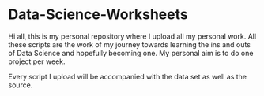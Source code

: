 # Data-Science-Worksheets
Hi all, this is my personal repository where I upload all my personal work. All these scripts are the work of my journey towards learning 
the ins and outs of Data Science and hopefully becoming one. My personal aim is to do one project per week.  

Every script I upload will be accompanied with the data set as well as the source. 
